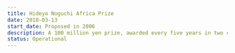 ```yaml
---
title: Hideyo Noguchi Africa Prize
date: 2018-03-13
start_date: Proposed in 2006
description: A 100 million yen prize, awarded every five years in two categories, one for individuals active in the field of medical research, and one for an individual or organization involved in medical services.
status: Operational
---
```

